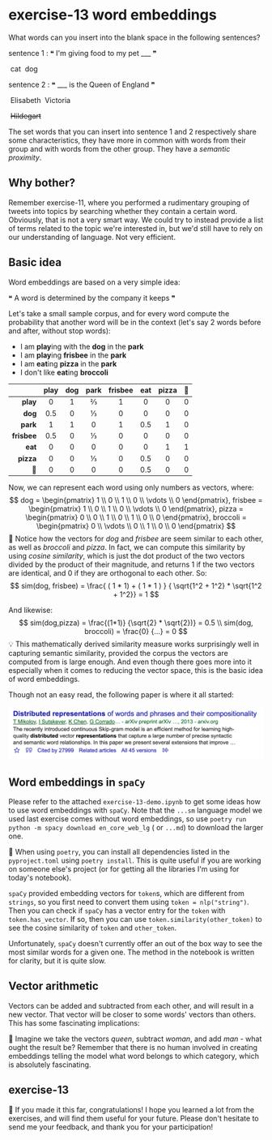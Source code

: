 

# exercise-13 word embeddings

What words can you insert into the blank space in the following sentences?



sentence 1 : ❝ I'm giving food to my pet ___ ❞

​                                                                      cat
​                                                                      dog

sentence 2 : ❝ ___ is the Queen of England ❞

​                         Elisabeth
​                         Victoria

​                         ~~Hildegart~~



The set words that you can insert into sentence 1 and 2 respectively share some characteristics, they have more in common with words from their group and with words from the other group. They have a *semantic proximity*.

## Why bother?

Remember exercise-11, where you performed a rudimentary grouping of tweets into topics by searching whether they contain a certain word. Obviously, that is not a very smart way. We could try to instead provide a list of terms related to the topic we're interested in, but we'd still have to rely on our understanding of language. Not very efficient.

## Basic idea

Word embeddings are based on a very simple idea:

❝ A word is determined by the company it keeps ❞

Let's take a small sample corpus, and for every word compute the probability that another word will be in the context (let's say 2 words before and after, without stop words):

* I am **play**ing with the **dog** in the **park**
* I am **play**ing **frisbee** in the **park**
* I am **eat**ing **pizza** in the **park**
* I don't like **eat**ing **broccoli**

|             | play | dog  | park | frisbee | eat  | pizza |  🥦   |
| ----------: | :--: | :--: | :--: | :-----: | :--: | :---: | :--: |
|    **play** |  0   |  1   |  ⅔   |    1    |  0   |   0   |  0   |
|     **dog** | 0.5  |  0   |  ⅓   |    0    |  0   |   0   |  0   |
|    **park** |  1   |  1   |  0   |    1    | 0.5  |   1   |  0   |
| **frisbee** | 0.5  |  0   |  ⅓   |    0    |  0   |   0   |  0   |
|     **eat** |  0   |  0   |  0   |    0    |  0   |   1   |  1   |
|   **pizza** |  0   |  0   |  ⅓   |    0    | 0.5  |   0   |  0   |
|           🥦 |  0   |  0   |  0   |    0    | 0.5  |   0   |  0   |

Now, we can represent each word using only numbers as vectors, where:
$$
dog = \begin{pmatrix}
1 \\
0 \\
1 \\
0 \\
\vdots \\
0
\end{pmatrix}, 
frisbee = \begin{pmatrix}
1 \\
0 \\
1 \\
0 \\
\vdots \\
0
\end{pmatrix},
pizza = \begin{pmatrix}
0 \\
0 \\
1 \\
0 \\
1 \\
0 \\
0
 \end{pmatrix},
broccoli = \begin{pmatrix}
0 \\
\vdots \\
0 \\
1 \\
0 \\
0
\end{pmatrix}
$$
🔔 Notice how the vectors for $dog$​ and $frisbee$ are seem similar to each other, as well as $broccoli$ and $pizza$. In fact, we can compute this similarity by using *cosine similarity*, which is just the dot product of the two vectors divided by the product of their magnitude, and returns 1 if the two vectors are identical, and 0 if they are orthogonal to each other. So:
$$
sim(dog, frisbee) = \frac{ ( 1 * 1)  + ( 1 * 1 ) } { \sqrt{1^2 + 1^2} * \sqrt{1^2 + 1^2}} = 1
$$

And likewise:
$$
sim(dog,pizza) = \frac{(1*1)} {\sqrt{2} * \sqrt{2})} = 0.5 \\
sim(dog, broccoli) = \frac{0} {...} = 0
$$
💡 This mathematically derived similarity measure works surprisingly well in capturing semantic similarity, provided the corpus the vectors are computed from is large enough. And even though there goes more into it especially when it comes to reducing the vector space, this is the basic idea of word embeddings. 

Though not an easy read, the following paper is where it all started:

[![distributed](../img/distributed.png)](https://arxiv.org/abs/1310.4546)

## Word embeddings in `spaCy`

Please refer to the attached `exercise-13-demo.ipynb` to get some ideas how to use word embeddings with `spaCy`. Note that the `...sm` language model we used last exercise comes without word embeddings, so use `poetry run python -m spacy download en_core_web_lg` ( or `...md`) to download the larger one.

💫 When using `poetry`, you can install all dependencies listed in the `pyproject.toml` using `poetry install`. This is quite useful if you are working on someone else's project (or for getting all the libraries I'm using for today's notebook).

`spaCy` provided embedding vectors for `token`s, which are different from `strings`, so you first need to convert them using `token = nlp("string")`. Then you can check if `spaCy` has a vector entry for the `token` with `token.has_vector`. If so, then you can use `token.similarity(other_token)` to see the cosine similarity of `token` and `other_token`.

Unfortunately, `spaCy` doesn't currently offer an out of the box way to see the most similar words for a given one. The method in the notebook is written for clarity, but it is quite slow.

## Vector arithmetic

Vectors can be added and subtracted from each other, and will result in a new vector. That vector will be closer to some words' vectors than others. This has some fascinating implications: 

🤯 Imagine we take the vectors $queen$, subtract $woman$, and add $man$ - what ought the result be? Remember that there is no human involved in creating embeddings telling the model what word belongs to which category, which is absolutely fascinating.

## exercise-13

🎉 If you made it this far, congratulations! I hope you learned a lot from the exercises, and will find them useful for your future. Please don't hesitate to send me your feedback, and thank you for your participation!

